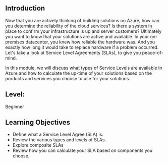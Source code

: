 ## Introduction

Now that you are actively thinking of building solutions on Azure, how can you determine the reliability of the cloud services?  Is there a system in place to confirm your infrastructure is up and server customers? Ultimately you want to know that your solutions are active and available.  In your on-premises datacenter, you knew how reliable the hardware was.  And you exactly how long it would take to replace hardware if a problem occurred.  Let's take a look at Service Level Agreements (SLAs), to give you peace-of-mind.

In this module, we will discuss what types of Service Levels are available in Azure and how to calculate the up-time of your solutions based on the products and services you choose to use for your solutions.

## Level: 

Beginner

## Learning Objectives

+ Define what a Service Level Agree (SLA) is.
+ Review the various types and levels of SLAs.
+ Explore composite SLAs
+ Review how you can calculate your SLA based on components you choose.

